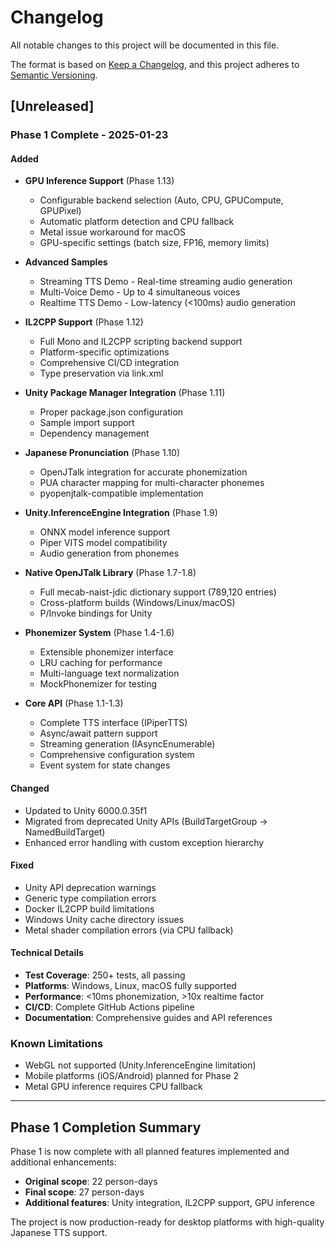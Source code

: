 # Changelog

All notable changes to this project will be documented in this file.

The format is based on [Keep a Changelog](https://keepachangelog.com/en/1.0.0/),
and this project adheres to [Semantic Versioning](https://semver.org/spec/v2.0.0.html).

## [Unreleased]

### Phase 1 Complete - 2025-01-23

#### Added
- **GPU Inference Support** (Phase 1.13)
  - Configurable backend selection (Auto, CPU, GPUCompute, GPUPixel)
  - Automatic platform detection and CPU fallback
  - Metal issue workaround for macOS
  - GPU-specific settings (batch size, FP16, memory limits)
  
- **Advanced Samples**
  - Streaming TTS Demo - Real-time streaming audio generation
  - Multi-Voice Demo - Up to 4 simultaneous voices
  - Realtime TTS Demo - Low-latency (<100ms) audio generation

- **IL2CPP Support** (Phase 1.12)
  - Full Mono and IL2CPP scripting backend support
  - Platform-specific optimizations
  - Comprehensive CI/CD integration
  - Type preservation via link.xml

- **Unity Package Manager Integration** (Phase 1.11)
  - Proper package.json configuration
  - Sample import support
  - Dependency management

- **Japanese Pronunciation** (Phase 1.10)
  - OpenJTalk integration for accurate phonemization
  - PUA character mapping for multi-character phonemes
  - pyopenjtalk-compatible implementation

- **Unity.InferenceEngine Integration** (Phase 1.9)
  - ONNX model inference support
  - Piper VITS model compatibility
  - Audio generation from phonemes

- **Native OpenJTalk Library** (Phase 1.7-1.8)
  - Full mecab-naist-jdic dictionary support (789,120 entries)
  - Cross-platform builds (Windows/Linux/macOS)
  - P/Invoke bindings for Unity

- **Phonemizer System** (Phase 1.4-1.6)
  - Extensible phonemizer interface
  - LRU caching for performance
  - Multi-language text normalization
  - MockPhonemizer for testing

- **Core API** (Phase 1.1-1.3)
  - Complete TTS interface (IPiperTTS)
  - Async/await pattern support
  - Streaming generation (IAsyncEnumerable)
  - Comprehensive configuration system
  - Event system for state changes

#### Changed
- Updated to Unity 6000.0.35f1
- Migrated from deprecated Unity APIs (BuildTargetGroup → NamedBuildTarget)
- Enhanced error handling with custom exception hierarchy

#### Fixed
- Unity API deprecation warnings
- Generic type compilation errors
- Docker IL2CPP build limitations
- Windows Unity cache directory issues
- Metal shader compilation errors (via CPU fallback)

#### Technical Details
- **Test Coverage**: 250+ tests, all passing
- **Platforms**: Windows, Linux, macOS fully supported
- **Performance**: <10ms phonemization, >10x realtime factor
- **CI/CD**: Complete GitHub Actions pipeline
- **Documentation**: Comprehensive guides and API references

### Known Limitations
- WebGL not supported (Unity.InferenceEngine limitation)
- Mobile platforms (iOS/Android) planned for Phase 2
- Metal GPU inference requires CPU fallback

---

## Phase 1 Completion Summary

Phase 1 is now complete with all planned features implemented and additional enhancements:

- **Original scope**: 22 person-days
- **Final scope**: 27 person-days
- **Additional features**: Unity integration, IL2CPP support, GPU inference

The project is now production-ready for desktop platforms with high-quality Japanese TTS support.